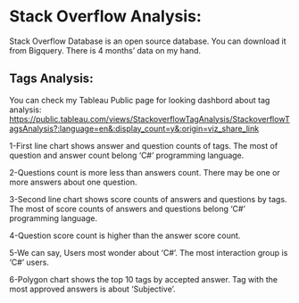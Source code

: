 # Stack Overflow Analysis: 
Stack Overflow Database is an open source database. You can download it from Bigquery. There is 4 months’ data on my hand. 

## Tags Analysis: 
You can check my Tableau Public page for looking dashbord about tag analysis: https://public.tableau.com/views/StackoverflowTagAnalysis/StackoverflowTagsAnalysis?:language=en&:display_count=y&:origin=viz_share_link 

1-First line chart shows answer and question counts of tags. The most of question and answer count belong ‘C#’ programming language.

2-Questions count is more less than answers count.  There may be one or more answers about one question. 

3-Second line chart shows score counts of answers and questions by tags. The most of score counts of answers and questions belong ‘C#’ programming language. 

4-Question score count is higher than the answer score count. 

5-We can say, Users most wonder about ‘C#’. The most interaction group is ‘C#’ users. 

6-Polygon chart shows the top 10 tags by accepted answer. Tag with the most approved answers is about ‘Subjective’. 
